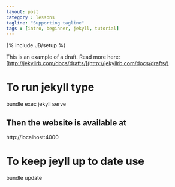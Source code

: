 ```yaml
---
layout: post
category : lessons
tagline: "Supporting tagline"
tags : [intro, beginner, jekyll, tutorial]
---
```

{% include JB/setup %}


This is an example of a draft. Read more here: [http://jekyllrb.com/docs/drafts/](http://jekyllrb.com/docs/drafts/)


# To run jekyll type

bundle exec jekyll serve

## Then the website is available at

http://localhost:4000

# To keep jeyll up to date use

bundle update